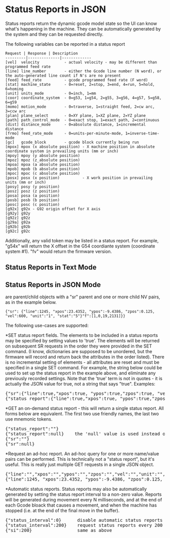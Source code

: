 # Status Reports in JSON
Status reports return the dynamic gcode model state so the UI can know what's happening in the machine. They can be automatically generated by the system and they can be requested directly. 

The following variables can be reported in a status report

	Request | Response | Description
	---------|--------------|-------------
	[vel]  velocity           - actual velocity - may be different than programmed feed rate 
	[line] line_number        - either the Gcode line number (N word), or the auto-generated line count if N's are no present 
	[feed] feed_rate          - gcode programmed feed rate (F word) 
	[stat] machine_state      - 0=reset, 2=stop, 3=end, 4=run, 5=hold, 6=homing 
	[unit] units_mode         - 0=inch, 1=mm
	[coor] coordinate_system  - 0=g53, 1=g54, 2=g55, 3=g56, 4=g57, 5=g58, 6=g59
	[momo] motion_mode        - 0=traverse, 1=straight feed, 2=cw arc, 3=ccw arc
	[plan] plane_select       - 0=XY plane, 1=XZ plane, 2=YZ plane
	[path] path_control_mode  - 0=exact stop, 1=exact path, 2=continuous
	[dist] distance_mode      - 0=absolute distance, 1=incremental distance
	[frmo] feed_rate_mode     - 0=units-per-minute-mode, 1=inverse-time-mode
	[gc]   gcode_block        - gcode block currently being run
	[mpox] mpox (x absolute position) - X machine position in absolute coordinate system in prevailing units (mm or inch) 
	[mpoy] mpoy (y absolute position)
	[mpoz] mpoz (z_absolute position)
	[mpoa] mpoa (a absolute position)
	[mpob] mpob (b absolute position)
	[mpoc] mpoc (c absolute position)
	[posx] posx (x position)          - X work position in prevailing units (mm or inch) 
	[posy] posy (y position)
	[posz] posz (z position)
	[posa] posa (a position)
	[posb] posb (b position)
	[posc] posc (c position)
	[g92x] g92x - G92 origin offset for X axis
	[g92y] g92y
	[g92z] g92z
	[g29a] g92a
	[g92b] g92b
	[g92c] g92c

Additionally, any valid token may be listed in a status report. For example, "g54x" will return the X offset in the G54 coordiante system (coordinate system #1). "fv" would return the firmware version. 

## Status Reports in Text Mode

## Status Reports in JSON Mode

are parent/child objects with a "sr" parent and one or more child NV pairs, as in the example below.<br> 

    {"sr": {"line":1245, "xpos":23.4352, "ypos":-9.4386, "zpos":0.125, "vel":600, "unit":"1", "stat":"5"}"f":[1,0,19,2131]}}

The following use-cases are supported: 

*SET status report fields.&nbsp;The elements to be included in a status reports may be specified by setting values to 'true'. The elements will be returned on subsequent SR requests in the order they were provided in the SET command. (I know, dictionaries are supposed to be unordered, but the firmware will record and return back the attributes in the order listed). There is no incremental setting of elements - all attributes are reset and must be specified in a single SET command. For example, the string below could be used to set up the status report in the example above, and eliminate any previously recorded settings. Note that the 'true' term is not in quotes - it is actually the JSON value for true, not a string that says "true". Examples:
<pre>{"sr":{"line":true,"xpos":true, "ypos":true,"zpos":true, "vel":true, "unit":true, "stat":true}}
{"status_report":{"line":true,"xpos":true, "ypos":true,"zpos":true, "vel":true, "unit":true, "stat":true}}  - this is the same as the above but using the friendly name
</pre> 
*GET an on-demand status report - this will return a single status report. All forms below are equivalent. The first two use friendly names, the last two use mnemonic tokens. &nbsp;
<pre>{"status_report":""}
{"status_report":null}    the 'null' value is used instead of "" in this case. Either are accepted.
{"sr":""}
{"sr":null}
</pre> 
*Request an ad-hoc report. An ad-hoc query for one or more name/value pairs can be performed. This is technically not a "status report", but it's useful. This is really just multiple GET requests in a single JSON object.<br>
<pre>{"line":"","xpos":"","ypos":"","zpos":"","vel":"","unit":"","stat":""}                               request GETS for the listed values
{"line":1245, "xpos":23.4352, "ypos":-9.4386, "zpos":0.125, "vel":600, "unit":"mm", "stat":"run"}    returns the NV pairs. Note the absence of the SR parent object.
</pre> 
*Automatic status reports. Status reports may also be automatically generated by setting the status report interval to a non-zero value. Reports will be generated during movement every N milliseconds, and at the end of each Gcode bloack that causes a movement, and when the machine has stopped (i.e. at the end of the final move in the buffer).&nbsp;
<pre>{"status_interval":0}      disable automatic status reports
{"status_interval":200}    request status reports every 200 ms during movement
{"si":200}                 same as above
</pre> 